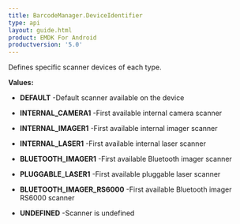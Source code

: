 ```yaml
---
title: BarcodeManager.DeviceIdentifier
type: api
layout: guide.html
product: EMDK For Android
productversion: '5.0'
---
```



Defines specific scanner devices of each type.

**Values:**

* **DEFAULT** -Default scanner available on the device

* **INTERNAL_CAMERA1** -First available internal camera scanner

* **INTERNAL_IMAGER1** -First available internal imager scanner

* **INTERNAL_LASER1** -First available internal laser scanner

* **BLUETOOTH_IMAGER1** -First available Bluetooth imager scanner

* **PLUGGABLE_LASER1** -First available pluggable laser scanner

* **BLUETOOTH_IMAGER_RS6000** -First available Bluetooth imager RS6000 scanner

* **UNDEFINED** -Scanner is undefined





